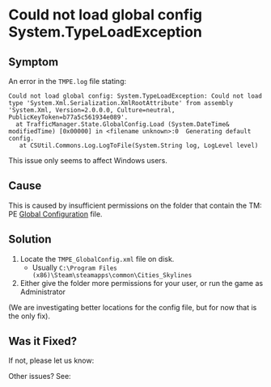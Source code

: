 # Could not load global config System.TypeLoadException

## Symptom

An error in the `TMPE.log` file stating:

```
Could not load global config: System.TypeLoadException: Could not load type 'System.Xml.Serialization.XmlRootAttribute' from assembly 'System.Xml, Version=2.0.0.0, Culture=neutral, PublicKeyToken=b77a5c561934e089'.
  at TrafficManager.State.GlobalConfig.Load (System.DateTime& modifiedTime) [0x00000] in <filename unknown>:0  Generating default config.
   at CSUtil.Commons.Log.LogToFile(System.String log, LogLevel level)
```

This issue only seems to affect Windows users.

## Cause

This is caused by insufficient permissions on the folder that contain the TM:
PE [Global Configuration](Global-Configuration.md) file.

## Solution

1. Locate the `TMPE_GlobalConfig.xml` file on disk.
    * Usually `C:\Program Files (x86)\Steam\steamapps\common\Cities_Skylines`
2. Either give the folder more permissions for your user, or run the game as Administrator

(We are investigating better locations for the config file, but for now that is the only fix).

## Was it Fixed?

If not, please let us know: [](Report-a-Bug.md)

Other issues? See: [](Troubleshooting.md)